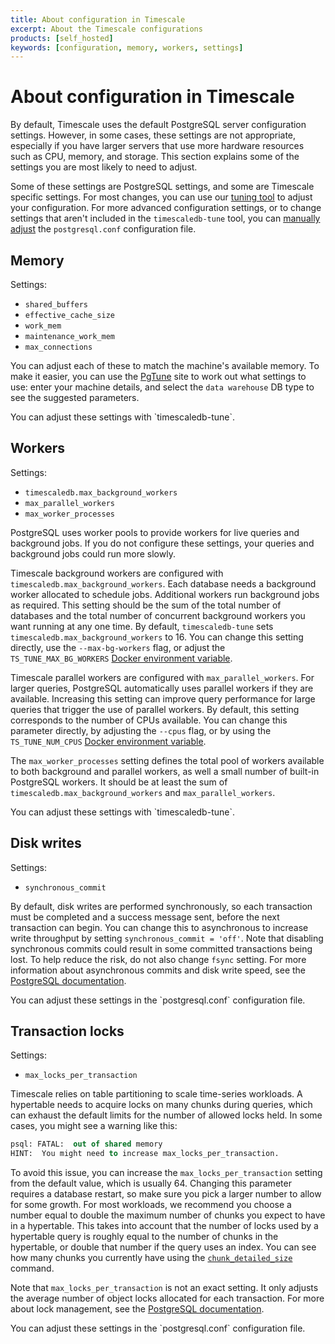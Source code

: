 ```yaml
---
title: About configuration in Timescale
excerpt: About the Timescale configurations
products: [self_hosted]
keywords: [configuration, memory, workers, settings]
---
```


# About configuration in Timescale

By default, Timescale uses the default PostgreSQL server configuration
settings. However, in some cases, these settings are not appropriate, especially
if you have larger servers that use more hardware resources such as CPU, memory,
and storage. This section explains some of the settings you are most likely to
need to adjust.

Some of these settings are PostgreSQL settings, and some are Timescale
specific settings. For most changes, you can use our [tuning tool][tstune-conf]
to adjust your configuration. For more advanced configuration settings, or to
change settings that aren't included in the `timescaledb-tune` tool, you can
[manually adjust][postgresql-conf] the  `postgresql.conf` configuration file.

## Memory

Settings:

*   `shared_buffers`
*   `effective_cache_size`
*   `work_mem`
*   `maintenance_work_mem`
*   `max_connections`

You can adjust each of these to match the machine's available memory. To make it
easier, you can use the [PgTune][pgtune] site to work out what settings to use:
enter your machine details, and select the `data warehouse` DB type to see the
suggested parameters.

<Highlight type="tip">
You can adjust these settings with `timescaledb-tune`.
</Highlight>

## Workers

Settings:

*   `timescaledb.max_background_workers`
*   `max_parallel_workers`
*   `max_worker_processes`

PostgreSQL uses worker pools to provide workers for live queries and background
jobs. If you do not configure these settings, your queries and background jobs
could run more slowly.

Timescale background workers are configured with
`timescaledb.max_background_workers`. Each database needs a background worker
allocated to schedule jobs. Additional workers run background jobs as required.
This setting should be the sum of the total number of databases and the total
number of concurrent background workers you want running at any one time. By
default, `timescaledb-tune` sets `timescaledb.max_background_workers` to 16.
You can change this setting directly, use the `--max-bg-workers` flag, or adjust
the `TS_TUNE_MAX_BG_WORKERS`
[Docker environment variable][docker-conf].

Timescale parallel workers are configured with `max_parallel_workers`. For
larger queries, PostgreSQL automatically uses parallel workers if they are
available. Increasing this setting can improve query performance for large
queries that trigger the use of parallel workers. By default, this setting
corresponds to the number of CPUs available. You can change this parameter
directly, by adjusting the `--cpus` flag, or by using the `TS_TUNE_NUM_CPUS`
[Docker environment variable][docker-conf].

The `max_worker_processes` setting defines the total pool of workers available
to both background and parallel workers, as well a small number of built-in
PostgreSQL workers. It should be at least the sum of
`timescaledb.max_background_workers` and `max_parallel_workers`.

<Highlight type="tip">
You can adjust these settings with `timescaledb-tune`.
</Highlight>

## Disk writes

Settings:

*   `synchronous_commit`

By default, disk writes are performed synchronously, so each transaction must be
completed and a success message sent, before the next transaction can begin. You
can change this to asynchronous to increase write throughput by setting
`synchronous_commit = 'off'`. Note that disabling synchronous commits could
result in some committed transactions being lost. To help reduce the risk, do
not also change `fsync` setting. For more information about asynchronous commits
and disk write speed, see the [PostgreSQL documentation][async-commit].

<Highlight type="tip">
You can adjust these settings in the `postgresql.conf` configuration
file.
</Highlight>

## Transaction locks

Settings:

*   `max_locks_per_transaction`

Timescale relies on table partitioning to scale time-series workloads. A
hypertable needs to acquire locks on many chunks during queries, which can
exhaust the default limits for the number of allowed locks held. In some cases,
you might see a warning like this:

```sql
psql: FATAL:  out of shared memory
HINT:  You might need to increase max_locks_per_transaction.
```

To avoid this issue, you can increase the `max_locks_per_transaction` setting
from the default value, which is usually 64. Changing this parameter requires a
database restart, so make sure you pick a larger number to allow for some
growth. For most workloads, we recommend you choose a number equal to double the
maximum number of chunks you expect to have in a hypertable. This takes into
account that the number of locks used by a hypertable query is roughly equal to
the number of chunks in the hypertable, or double that number if the query uses
an index. You can see how many chunks you currently have using the
[`chunk_detailed_size`][chunk_detailed_size] command.

Note that `max_locks_per_transaction` is not an exact setting. It only adjusts
the average number of object locks allocated for each transaction. For more
about lock management, see the [PostgreSQL documentation][lock-management].

<Highlight type="tip">
You can adjust these settings in the `postgresql.conf` configuration
file.
</Highlight>

[async-commit]: https://www.postgresql.org/docs/current/static/wal-async-commit.html
[chunk_detailed_size]: /api/:currentVersion:/hypertable/chunks_detailed_size/
[docker-conf]: /timescaledb/:currentVersion:/how-to-guides/configuration/docker-config
[lock-management]: https://www.postgresql.org/docs/current/static/runtime-config-locks.html
[pgtune]: http://pgtune.leopard.in.ua/
[postgresql-conf]: /timescaledb/:currentVersion:/how-to-guides/configuration/postgres-config
[tstune-conf]: /timescaledb/:currentVersion:/how-to-guides/configuration/timescaledb-tune
